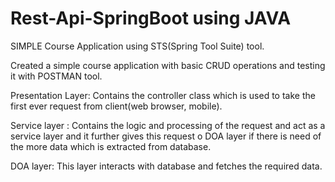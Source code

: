 # Rest-Api-SpringBoot using JAVA

SIMPLE Course Application using STS(Spring Tool Suite) tool.

Created a simple course application with basic CRUD operations and testing it with POSTMAN tool.

Presentation Layer: Contains the controller class which is used to take the first ever request from client(web browser, mobile).

Service layer : Contains the logic and processing of the request and act as a service layer and it further gives this request o DOA layer if there is need of the more data which is extracted from database.

DOA layer: This layer interacts with database and fetches the required data.
